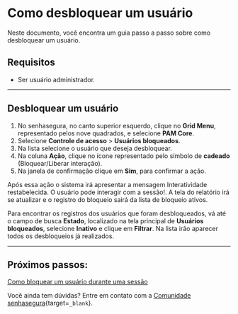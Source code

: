# Como desbloquear um usuário

Neste documento, você encontra um guia passo a passo sobre como desbloquear um usuário.


## Requisitos
* Ser usuário administrador.

---
## Desbloquear um usuário

1. No senhasegura, no canto superior esquerdo, clique no **Grid Menu**, representado pelos nove quadrados, e selecione **PAM Core**.
2. Selecione **Controle de acesso** >  **Usuários bloqueados**.
3. Na lista selecione o usuário que deseja desbloquear.
4. Na coluna **Ação**, clique no ícone representado pelo símbolo de **cadeado** (Bloquear/Liberar interação).
5. Na janela de confirmação clique em **Sim**, para confirmar a ação.

Após essa ação o sistema irá apresentar a mensagem Interatividade restabelecida. O usuário pode interagir com a sessão!. A tela do relatório irá se atualizar e o registro do bloqueio sairá da lista de bloqueio ativos.

Para encontrar os registros dos usuários que foram desbloqueados, vá até o campo de busca **Estado**, localizado na tela principal de **Usuários bloqueados**, selecione **Inativo** e clique em **Filtrar**. Na lista irão aparecer todos os desbloqueios já realizados.

---
## Próximos passos:
[Como bloquear um usuário durante uma sessão](/v3-33/docs/pt/pam-session-how-to-block-a-user-during-a-session)

Você ainda tem dúvidas? Entre em contato com a [Comunidade senhasegura](https://community.senhasegura.io/){target=`_blank`}.